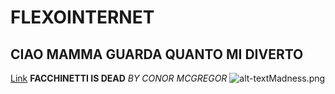 # FLEXOINTERNET
## CIAO MAMMA GUARDA QUANTO MI DIVERTO

[Link](https://www.youtube.com/watch?v=Teg70xwkX4I) **FACCHINETTI IS DEAD** *BY CONOR MCGREGOR*
![alt-text](Madness.png)Madness.png
